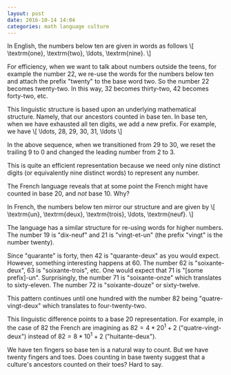 ```yaml
---
layout: post
date: 2016-10-14 14:04
categories: math language culture
---
```


In English, the numbers below ten are given in words as follows
\\[
\textrm{one}, \textrm{two}, \ldots, \textrm{nine}.
\\]

For efficiency, when we want to talk about numbers outside the teens, for example the number 22, we re-use the words for the numbers below ten and attach the prefix "twenty" to the base word two. So the number 22 becomes twenty-two. In this way, 32 becomes thirty-two, 42 becomes forty-two, etc.

This linguistic structure is based upon an underlying mathematical structure. Namely, that our ancestors counted in base ten. In base ten, when we have exhausted all ten digits, we add a new prefix. For example, we have
\\[
\ldots, 28, 29, 30, 31, \ldots
\\]

In the above sequence, when we transitioned from 29 to 30, we reset the trailing 9 to 0 and changed the leading number from 2 to 3.

This is quite an efficient representation because we need only nine distinct digits (or equivalently nine distinct words) to represent any number. 

The French language reveals that at some point the French might have counted in base 20, and *not* base 10. Why?

In French, the numbers below ten mirror our structure and are given by
\\[
\textrm{un}, \textrm{deux}, \textrm{trois}, \ldots, \textrm{neuf}.
\\]

The language has a similar structure for re-using words for higher numbers. The number 19 is "dix-neuf" and 21 is "vingt-et-un" (the prefix "vingt" is the number twenty).

Since "quarante" is forty, then 42 is "quarante-deux" as you would expect. However, something interesting happens at 60. The number 62 is "soixante-deux", 63 is "soixante-trois", etc. One would expect that 71 is "[some prefix]-un". Surprisingly, the number 71 is "soixante-onze" which translates to sixty-eleven. The number 72 is "soixante-douze" or sixty-twelve.  

This pattern continues until one hundred with the number 82 being "quatre-vingt-deux" which translates to four-twenty-two. 

This linguistic difference points to a base 20 representation. For example, in the case of 82 the French are imagining as $82 = 4*20^1 + 2$ ("quatre-vingt-deux") instead of $82 = 8*10^1 + 2$ ("huitante-deux").

We have ten fingers so base ten is a natural way to count. But we have twenty fingers and toes. Does counting in base twenty suggest that a culture's ancestors counted on their toes? Hard to say.

